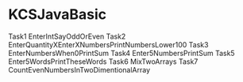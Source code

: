 # KCSJavaBasic

Task1 EnterIntSayOddOrEven                                                                                                     Task2 EnterQuantityXEnterXNumbersPrintNumbersLower100 Task3 EnterNumbersWhen0PrintSum Task4 Enter5NumbersPrintSum Task5 Enter5WordsPrintTheseWords Task6 MixTwoArrays Task7 CountEvenNumbersInTwoDimentionalArray
